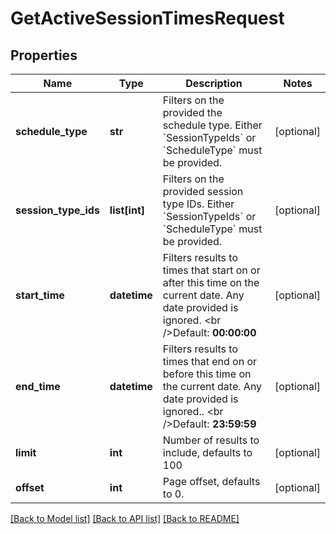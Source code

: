 # GetActiveSessionTimesRequest

## Properties
Name | Type | Description | Notes
------------ | ------------- | ------------- | -------------
**schedule_type** | **str** | Filters on the provided the schedule type. Either &#x60;SessionTypeIds&#x60; or &#x60;ScheduleType&#x60; must be provided. | [optional] 
**session_type_ids** | **list[int]** | Filters on the provided session type IDs. Either &#x60;SessionTypeIds&#x60; or &#x60;ScheduleType&#x60; must be provided. | [optional] 
**start_time** | **datetime** | Filters results to times that start on or after this time on the current date. Any date provided is ignored.  &lt;br /&gt;Default: **00:00:00** | [optional] 
**end_time** | **datetime** | Filters results to times that end on or before this time on the current date. Any date provided is ignored..  &lt;br /&gt;Default: **23:59:59** | [optional] 
**limit** | **int** | Number of results to include, defaults to 100 | [optional] 
**offset** | **int** | Page offset, defaults to 0. | [optional] 

[[Back to Model list]](../README.md#documentation-for-models) [[Back to API list]](../README.md#documentation-for-api-endpoints) [[Back to README]](../README.md)


